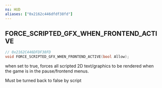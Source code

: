 ```yaml
---
ns: HUD
aliases: ["0x2162c446dfdf38fd"]
---
```

## FORCE_SCRIPTED_GFX_WHEN_FRONTEND_ACTIVE

```c
// 0x2162C446DFDF38FD
void FORCE_SCRIPTED_GFX_WHEN_FRONTEND_ACTIVE(bool Allow);
```

when set to true, forces all scripted 2D text/graphics to be rendered when the game is in the pause/frontend menus.

Must be turned back to false by script

